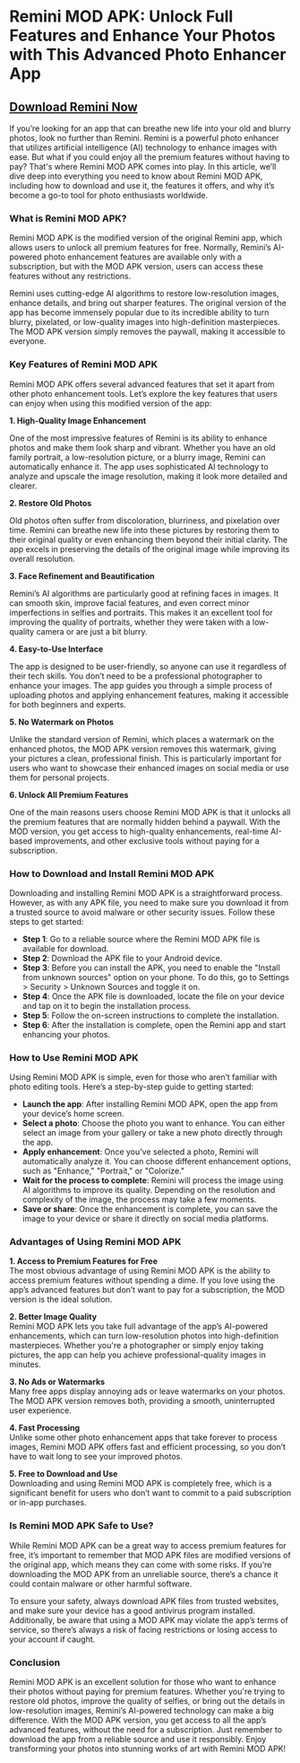 # **Remini MOD APK: Unlock Full Features and Enhance Your Photos with This Advanced Photo Enhancer App**

## [Download Remini Now](https://bom.so/WDTpOk)

If you’re looking for an app that can breathe new life into your old and blurry photos, look no further than Remini. Remini is a powerful photo enhancer that utilizes artificial intelligence (AI) technology to enhance images with ease. But what if you could enjoy all the premium features without having to pay? That's where Remini MOD APK comes into play. In this article, we’ll dive deep into everything you need to know about Remini MOD APK, including how to download and use it, the features it offers, and why it’s become a go-to tool for photo enthusiasts worldwide.

### What is Remini MOD APK?

Remini MOD APK is the modified version of the original Remini app, which allows users to unlock all premium features for free. Normally, Remini’s AI-powered photo enhancement features are available only with a subscription, but with the MOD APK version, users can access these features without any restrictions.

Remini uses cutting-edge AI algorithms to restore low-resolution images, enhance details, and bring out sharper features. The original version of the app has become immensely popular due to its incredible ability to turn blurry, pixelated, or low-quality images into high-definition masterpieces. The MOD APK version simply removes the paywall, making it accessible to everyone.

### Key Features of Remini MOD APK

Remini MOD APK offers several advanced features that set it apart from other photo enhancement tools. Let’s explore the key features that users can enjoy when using this modified version of the app:

**1. High-Quality Image Enhancement**

One of the most impressive features of Remini is its ability to enhance photos and make them look sharp and vibrant. Whether you have an old family portrait, a low-resolution picture, or a blurry image, Remini can automatically enhance it. The app uses sophisticated AI technology to analyze and upscale the image resolution, making it look more detailed and clearer.

**2. Restore Old Photos**

Old photos often suffer from discoloration, blurriness, and pixelation over time. Remini can breathe new life into these pictures by restoring them to their original quality or even enhancing them beyond their initial clarity. The app excels in preserving the details of the original image while improving its overall resolution.

**3. Face Refinement and Beautification**

Remini’s AI algorithms are particularly good at refining faces in images. It can smooth skin, improve facial features, and even correct minor imperfections in selfies and portraits. This makes it an excellent tool for improving the quality of portraits, whether they were taken with a low-quality camera or are just a bit blurry.

**4. Easy-to-Use Interface**

The app is designed to be user-friendly, so anyone can use it regardless of their tech skills. You don’t need to be a professional photographer to enhance your images. The app guides you through a simple process of uploading photos and applying enhancement features, making it accessible for both beginners and experts.

**5. No Watermark on Photos**

Unlike the standard version of Remini, which places a watermark on the enhanced photos, the MOD APK version removes this watermark, giving your pictures a clean, professional finish. This is particularly important for users who want to showcase their enhanced images on social media or use them for personal projects.

**6. Unlock All Premium Features**

One of the main reasons users choose Remini MOD APK is that it unlocks all the premium features that are normally hidden behind a paywall. With the MOD version, you get access to high-quality enhancements, real-time AI-based improvements, and other exclusive tools without paying for a subscription.

### How to Download and Install Remini MOD APK

Downloading and installing Remini MOD APK is a straightforward process. However, as with any APK file, you need to make sure you download it from a trusted source to avoid malware or other security issues. Follow these steps to get started:

- **Step 1**: Go to a reliable source where the Remini MOD APK file is available for download.
- **Step 2**: Download the APK file to your Android device.
- **Step 3**: Before you can install the APK, you need to enable the "Install from unknown sources" option on your phone. To do this, go to Settings > Security > Unknown Sources and toggle it on.
- **Step 4**: Once the APK file is downloaded, locate the file on your device and tap on it to begin the installation process.
- **Step 5**: Follow the on-screen instructions to complete the installation.
- **Step 6**: After the installation is complete, open the Remini app and start enhancing your photos.

### How to Use Remini MOD APK

Using Remini MOD APK is simple, even for those who aren’t familiar with photo editing tools. Here’s a step-by-step guide to getting started:

- **Launch the app**: After installing Remini MOD APK, open the app from your device’s home screen.
- **Select a photo**: Choose the photo you want to enhance. You can either select an image from your gallery or take a new photo directly through the app.
- **Apply enhancement**: Once you’ve selected a photo, Remini will automatically analyze it. You can choose different enhancement options, such as "Enhance," "Portrait," or "Colorize."
- **Wait for the process to complete**: Remini will process the image using AI algorithms to improve its quality. Depending on the resolution and complexity of the image, the process may take a few moments.
- **Save or share**: Once the enhancement is complete, you can save the image to your device or share it directly on social media platforms.

### Advantages of Using Remini MOD APK

**1. Access to Premium Features for Free**  
The most obvious advantage of using Remini MOD APK is the ability to access premium features without spending a dime. If you love using the app’s advanced features but don’t want to pay for a subscription, the MOD version is the ideal solution.

**2. Better Image Quality**  
Remini MOD APK lets you take full advantage of the app’s AI-powered enhancements, which can turn low-resolution photos into high-definition masterpieces. Whether you're a photographer or simply enjoy taking pictures, the app can help you achieve professional-quality images in minutes.

**3. No Ads or Watermarks**  
Many free apps display annoying ads or leave watermarks on your photos. The MOD APK version removes both, providing a smooth, uninterrupted user experience.

**4. Fast Processing**  
Unlike some other photo enhancement apps that take forever to process images, Remini MOD APK offers fast and efficient processing, so you don’t have to wait long to see your improved photos.

**5. Free to Download and Use**  
Downloading and using Remini MOD APK is completely free, which is a significant benefit for users who don’t want to commit to a paid subscription or in-app purchases.

### Is Remini MOD APK Safe to Use?

While Remini MOD APK can be a great way to access premium features for free, it’s important to remember that MOD APK files are modified versions of the original app, which means they can come with some risks. If you’re downloading the MOD APK from an unreliable source, there’s a chance it could contain malware or other harmful software.

To ensure your safety, always download APK files from trusted websites, and make sure your device has a good antivirus program installed. Additionally, be aware that using a MOD APK may violate the app’s terms of service, so there’s always a risk of facing restrictions or losing access to your account if caught.

### Conclusion

Remini MOD APK is an excellent solution for those who want to enhance their photos without paying for premium features. Whether you're trying to restore old photos, improve the quality of selfies, or bring out the details in low-resolution images, Remini’s AI-powered technology can make a big difference. With the MOD APK version, you get access to all the app’s advanced features, without the need for a subscription. Just remember to download the app from a reliable source and use it responsibly. Enjoy transforming your photos into stunning works of art with Remini MOD APK!
